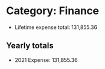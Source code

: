 # Category: Finance
- Lifetime expense total: 131,855.36

## Yearly totals
- 2021 Expense: 131,855.36
